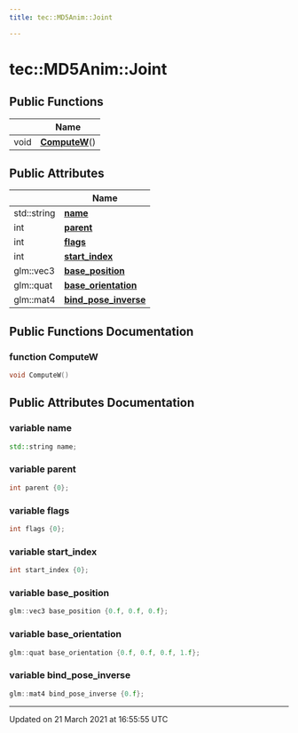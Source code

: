 ```yaml
---
title: tec::MD5Anim::Joint

---
```


# tec::MD5Anim::Joint



## Public Functions

|                | Name           |
| -------------- | -------------- |
| void | **[ComputeW](/engine/Classes/structtec_1_1_m_d5_anim_1_1_joint/#function-computew)**() |

## Public Attributes

|                | Name           |
| -------------- | -------------- |
| std::string | **[name](/engine/Classes/structtec_1_1_m_d5_anim_1_1_joint/#variable-name)**  |
| int | **[parent](/engine/Classes/structtec_1_1_m_d5_anim_1_1_joint/#variable-parent)**  |
| int | **[flags](/engine/Classes/structtec_1_1_m_d5_anim_1_1_joint/#variable-flags)**  |
| int | **[start_index](/engine/Classes/structtec_1_1_m_d5_anim_1_1_joint/#variable-start_index)**  |
| glm::vec3 | **[base_position](/engine/Classes/structtec_1_1_m_d5_anim_1_1_joint/#variable-base_position)**  |
| glm::quat | **[base_orientation](/engine/Classes/structtec_1_1_m_d5_anim_1_1_joint/#variable-base_orientation)**  |
| glm::mat4 | **[bind_pose_inverse](/engine/Classes/structtec_1_1_m_d5_anim_1_1_joint/#variable-bind_pose_inverse)**  |

## Public Functions Documentation

### function ComputeW

```cpp
void ComputeW()
```


## Public Attributes Documentation

### variable name

```cpp
std::string name;
```


### variable parent

```cpp
int parent {0};
```


### variable flags

```cpp
int flags {0};
```


### variable start_index

```cpp
int start_index {0};
```


### variable base_position

```cpp
glm::vec3 base_position {0.f, 0.f, 0.f};
```


### variable base_orientation

```cpp
glm::quat base_orientation {0.f, 0.f, 0.f, 1.f};
```


### variable bind_pose_inverse

```cpp
glm::mat4 bind_pose_inverse {0.f};
```


-------------------------------

Updated on 21 March 2021 at 16:55:55 UTC